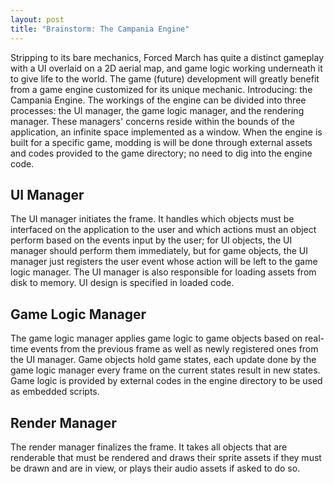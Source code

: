 ```yaml
---
layout: post
title: "Brainstorm: The Campania Engine"
---
```


Stripping to its bare mechanics, Forced March has quite a distinct gameplay with a UI overlaid on a
2D aerial map, and game logic working underneath it to give life to the world. The game (future) development will greatly benefit from a game engine customized for its unique mechanic. Introducing: the Campania Engine. The workings of the engine can be divided into three processes: the UI manager, the game logic manager, and the rendering manager. These managers' concerns reside within the bounds of the application, an infinite space implemented as a window. When the engine is built for a specific game, modding is will be done through external assets and codes provided to the game directory; no need to dig into the engine code.

## UI Manager

The UI manager initiates the frame. It handles which objects must be interfaced on the application to the user and which actions must an object perform based on the events input by the user; for UI objects, the UI manager should perform them immediately, but for game objects, the UI manager just registers the user event whose action will be left to the game logic manager. The UI manager is also responsible for loading assets from disk to memory. UI design is specified in loaded code.

## Game Logic Manager

The game logic manager applies game logic to game objects based on real-time events from the previous frame as well as newly registered ones from the UI manager. Game objects hold game states, each update done by the game logic manager every frame on the current states result in new states. Game logic is provided by external codes in the engine directory to be used as embedded scripts.

## Render Manager

The render manager finalizes the frame. It takes all objects that are renderable that must be rendered and draws their sprite assets if they must be drawn and are in view, or plays their audio assets if asked to do so.
